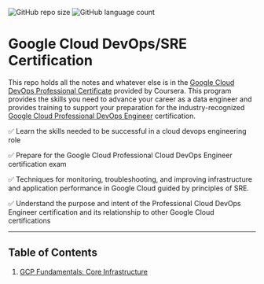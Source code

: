 ![GitHub repo size](https://img.shields.io/github/repo-size/justisGipson/google_devops_cert)
![GitHub language count](https://img.shields.io/github/languages/count/justisGipson/google_devops_cert)

# Google Cloud DevOps/SRE Certification

This repo holds all the notes and whatever else is in the [Google Cloud DevOps Professional Certificate](https://www.coursera.org/professional-certificates/sre-devops-engineer-google-cloud) provided by Coursera. This program provides the skills you need to advance your career as a data engineer and provides training to support your preparation for the industry-recognized [Google Cloud Professional DevOps Engineer](https://cloud.google.com/certification/cloud-devops-engineer?utm_source=coursera&utm_medium=referral&utm_content=coursera-prof-cert-cgc-devops-eng) certification.

✅ Learn the skills needed to be successful in a cloud devops engineering role

✅ Prepare for the Google Cloud Professional Cloud DevOps Engineer certification exam

✅ Techniques for monitoring, troubleshooting, and improving infrastructure and application performance in Google Cloud guided by principles of SRE.

✅ Understand the purpose and intent of the Professional Cloud DevOps Engineer certification and its relationship to other Google Cloud certifications

<hr>

## Table of Contents

1. [GCP Fundamentals: Core Infrastructure]()


